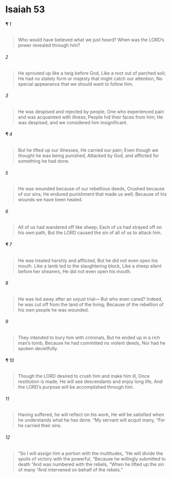 # Isaiah 53
###### ¶ 1
> Who would have believed what we just heard?
> When was the LORD’s power revealed through him?
###### 2
> He sprouted up like a twig before God,
> Like a root out of parched soil;
> He had no stately form or majesty that might catch our attention,
> No special appearance that we should want to follow him.
###### 3
> He was despised and rejected by people,
> One who experienced pain and was acquainted with illness;
> People hid their faces from him;
> He was despised, and we considered him insignificant.
###### ¶ 4
> But he lifted up our illnesses,
> He carried our pain;
> Even though we thought he was being punished,
> Attacked by God, and afflicted for something he had done.
###### 5
> He was wounded because of our rebellious deeds,
> Crushed because of our sins;
> He endured punishment that made us well;
> Because of his wounds we have been healed.
###### 6
> All of us had wandered off like sheep;
> Each of us had strayed off on his own path,
> But the LORD caused the sin of all of us to attack him.
###### ¶ 7
> He was treated harshly and afflicted,
> But he did not even open his mouth.
> Like a lamb led to the slaughtering block,
> Like a sheep silent before her shearers,
> He did not even open his mouth.
###### 8
> He was led away after an unjust trial—
> But who even cared?
> Indeed, he was cut off from the land of the living;
> Because of the rebellion of his own people he was wounded.
###### 9
> They intended to bury him with criminals,
> But he ended up in a rich man’s tomb,
> Because he had committed no violent deeds,
> Nor had he spoken deceitfully.
###### ¶ 10
> Though the LORD desired to crush him and make him ill,
> Once restitution is made,
> He will see descendants and enjoy long life,
> And the LORD’s purpose will be accomplished through him.
###### 11
> Having suffered, he will reflect on his work,
> He will be satisfied when he understands what he has done.
> “My servant will acquit many,
> “For he carried their sins.
###### 12
> “So I will assign him a portion with the multitudes,
> “He will divide the spoils of victory with the powerful,
> “Because he willingly submitted to death
> “And was numbered with the rebels,
> “When he lifted up the sin of many
> “And intervened on behalf of the rebels.”
